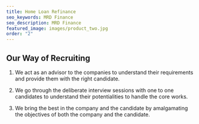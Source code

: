 ```yaml
---
title: Home Loan Refinance
seo_keywords: MRD Finance
seo_description: MRD Finance
featured_image: images/product_two.jpg
order: "2"
---
```


## Our Way of Recruiting

1. We act as an advisor to the companies to understand their requirements and provide them with the right candidate.

2. We go through the deliberate interview sessions with one to one candidates to understand their potentialities to handle the core works.

3. We bring the best in the company and the candidate by amalgamating the objectives of both the company and the candidate.

